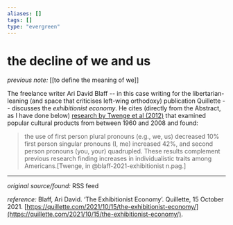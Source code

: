 ```yaml
---
aliases: []
tags: []
type: "evergreen"
---
```


# the decline of we and us

_previous note:_ [[to define the meaning of we]]

The freelance writer Ari David Blaff -- in this case writing for the libertarian-leaning (and space that criticises left-wing orthodoxy) publication Quillette -- discusses the _exhibitionist economy_. He cites (directly from the Abstract, as I have done below) [research by Twenge et al (2012)](https://journals.sagepub.com/doi/abs/10.1177/0022022112455100) that examined popular cultural products from between 1960 and 2008 and found:

> the use of first person plural pronouns (e.g., we, us) decreased 10% first person singular pronouns (I, me) increased 42%, and second person pronouns (you, your) quadrupled. These results complement previous research finding increases in individualistic traits among Americans.[Twenge, in @blaff-2021-exhibitionist n.pag.]

---

_original source/found:_ RSS feed

_reference:_ Blaff, Ari David. ‘The Exhibitionist Economy’. Quillette, 15 October 2021. [https://quillette.com/2021/10/15/the-exhibitionist-economy/](https://quillette.com/2021/10/15/the-exhibitionist-economy/).



